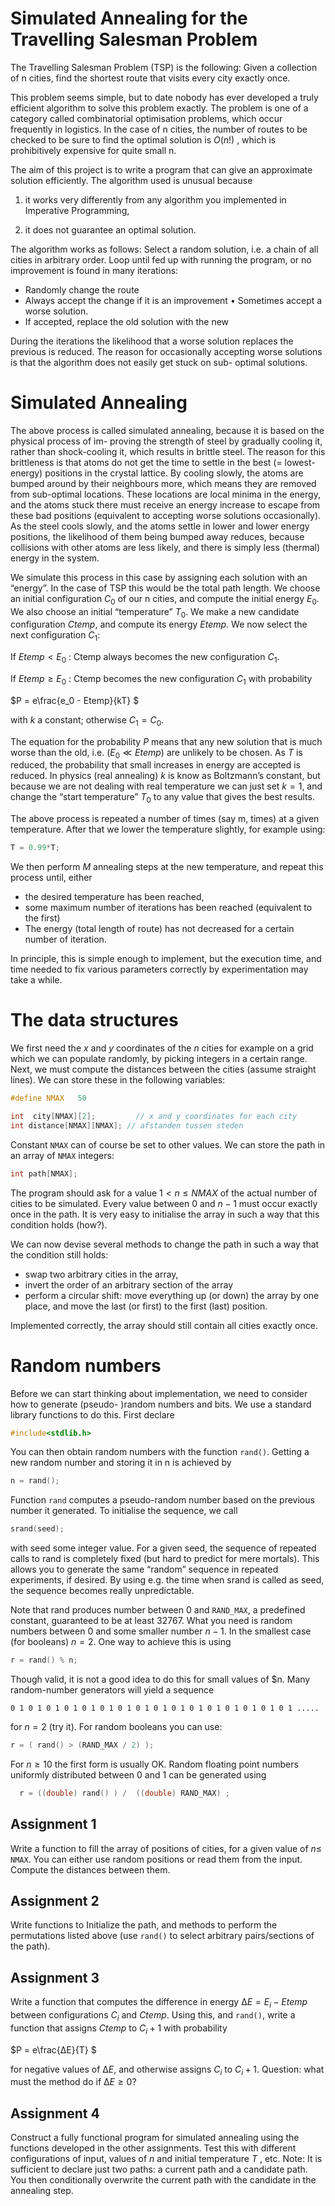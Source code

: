 # Simulated Annealing for the Travelling Salesman Problem
The Travelling Salesman Problem (TSP) is the following: Given a collection of n cities, find the shortest route that visits every city exactly once.



This problem seems simple, but to date nobody has ever developed a truly efficient algorithm to solve this problem exactly. The problem is one of a category called combinatorial optimisation problems, which occur frequently in logistics. In the case of n cities, the number of routes to be checked to be sure to find the optimal solution is $O(n!)$ , which is prohibitively expensive for quite small n.


The aim of this project is to write a program that can give an approximate solution efficiently. The algorithm used is unusual because


1.  it works very differently from any algorithm you implemented in Imperative Programming,

2.  it does not guarantee an optimal solution.

The algorithm works as follows: Select a random solution, i.e. a chain of all cities in arbitrary order. Loop until fed up with running the program, or no improvement is found in many iterations:

- Randomly change the route
- Always accept the change if it is an improvement • Sometimes accept a worse solution.
- If accepted, replace the old solution with the new

During the iterations the likelihood that a worse solution replaces the previous is reduced. The reason for occasionally accepting worse solutions is that the algorithm does not easily get stuck on sub- optimal solutions.

# Simulated Annealing

The above process is called simulated annealing, because it is based on the physical process of im- proving the strength of steel by gradually cooling it, rather than shock-cooling it, which results in brittle steel. The reason for this brittleness is that atoms do not get the time to settle in the best (= lowest-energy) positions in the crystal lattice. By cooling slowly, the atoms are bumped around by their neighbours more, which means they are removed from sub-optimal locations. These locations are local minima in the energy, and the atoms stuck there must receive an energy increase to escape from these bad positions (equivalent to accepting worse solutions occasionally). As the steel cools slowly, and the atoms settle in lower and lower energy positions, the likelihood of them being bumped away reduces, because collisions with other atoms are less likely, and there is simply less (thermal) energy in the system.

We simulate this process in this case by assigning each solution with an “energy”. In the case of TSP this would be the total path length. We choose an initial configuration $C_0$ of our n cities, and compute the initial energy $E_0$. We also choose an initial “temperature” $T_0$. We make a new candidate configuration $Ctemp$, and compute its energy $Etemp$. We now select the next configuration $C_1$:

If $Etemp < E_0$ : Ctemp always becomes the new configuration $C_1$.

If $Etemp ≥ E_0$ : Ctemp becomes the new configuration $C_1$ with probability

$P = e\frac{e_0 - Etemp}{kT} $

with $k$ a constant; otherwise $C_1 = C_0$.

The equation for the probability $P$ means that any new solution that is much worse than the old, i.e. ($E_0 ≪ Etemp$) are unlikely to be chosen. As $T$ is reduced, the probability that small increases in energy are accepted is reduced. In physics (real annealing) $k$ is know as Boltzmann’s constant, but because we are not dealing with real temperature we can just set $k = 1$, and change the “start temperature” $T_0$ to any value that gives the best results.

The above process is repeated a number of times (say m, times) at a given temperature. After that we lower the temperature slightly, for example using:

```c
T = 0.99*T;
```

We then perform $M$ annealing steps at the new temperature, and repeat this process until, either
- the desired temperature has been reached,
- some maximum number of iterations has been reached (equivalent to the first)
- The energy (total length of route) has not decreased for a certain number of iteration.

In principle, this is simple enough to implement, but the execution time, and time needed to fix various parameters correctly by experimentation may take a while.

# The data structures

We first need the $x$ and $y$ coordinates of the $n$ cities for example on a grid which we can populate randomly, by picking integers in a certain range. Next, we must compute the distances between the cities (assume straight lines). We can store these in the following variables:

```c
#define NMAX   50

int  city[NMAX][2];         // x and y coordinates for each city
int distance[NMAX][NMAX]; // afstanden tussen steden

```

Constant `NMAX` can of course be set to other values. We can store the path in an array of `NMAX` integers:

```c
int path[NMAX];
```

The program should ask for a value $1 < n ≤ NMAX$ of the actual number of cities to be simulated. Every value between $0$ and $n-1$ must occur exactly once in the path. It is very easy to initialise the array in such a way that this condition holds (how?).

We can now devise several methods to change the path in such a way that the condition still holds:

- swap two arbitrary cities in the array,
- invert the order of an arbitrary section of the array
- perform a circular shift: move everything up (or down) the array by one place, and move the last (or first) to the first (last) position.

Implemented correctly, the array should still contain all cities exactly once.

# Random numbers

Before we can start thinking about implementation, we need to consider how to generate (pseudo- )random numbers and bits. We use a standard library functions to do this. First declare

```c
#include<stdlib.h>
```

You can then obtain random numbers with the function `rand()`. Getting a new random number and
storing it in n is achieved by

```c
n = rand();
``` 
Function `rand` computes a pseudo-random number based on the previous number it generated. To initialise the sequence, we call
```c
srand(seed);
``` 

with seed some integer value. For a given seed, the sequence of repeated calls to rand is completely fixed (but hard to predict for mere mortals). This allows you to generate the same “random” sequence in repeated experiments, if desired. By using e.g. the time when srand is called as seed, the sequence becomes really unpredictable.

Note that rand produces number between $0$ and `RAND_MAX`, a predefined constant, guaranteed to be at least $32767$. What you need is random numbers between $0$ and some smaller number $n − 1$. In the smallest case (for booleans) $n = 2$. One way to achieve this is using
```c
r = rand() % n;
```
Though valid, it is not a good idea to do this for small values of $n. Many random-number generators will yield a sequence

```
0 1 0 1 0 1 0 1 0 1 0 1 0 1 0 1 0 1 0 1 0 1 0 1 0 1 0 1 0 1 0 1 .....
```

for $n = 2$ (try it). For random booleans you can use: 
```c
r = ( rand() > (RAND_MAX / 2) );
```
For $n ≥ 10$ the first form is usually OK.
Random floating point numbers uniformly distributed between $0$ and $1$ can be generated using

```c
  r = ((double) rand() ) /  ((double) RAND_MAX) ;
```

## Assignment 1
Write a function to fill the array of positions of cities, for a given value of $n ≤$ `NMAX`. You can either use random positions or read them from the input. Compute the distances between them.
## Assignment 2
Write functions to Initialize the path, and methods to perform the permutations listed above (use `rand()` to select arbitrary pairs/sections of the path).
## Assignment 3

Write a function that computes the difference in energy $∆E = E_i − Etemp$ between configurations $C_i$ and $Ctemp$. Using this, and `rand()`, write a function that assigns $Ctemp$ to $C_i+1$ with probability

$P = e\frac{∆E}{T} $


for negative values of $∆E$, and otherwise assigns $C_i$ to $C_i+1$. Question: what must the method do if $∆E ≥ 0$?

## Assignment 4
Construct a fully functional program for simulated annealing using the functions developed in the other assignments.
Test this with different configurations of input, values of $n$ and initial temperature $T$ , etc. Note: It is sufficient to declare just two paths: a current path and a candidate path. You then conditionally overwrite the current path with the candidate in the annealing step.